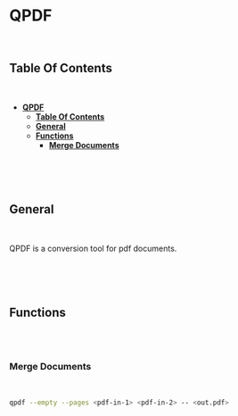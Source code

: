 # **QPDF**
<br>

## **Table Of Contents**
<br>

- [**QPDF**](#qpdf)
  - [**Table Of Contents**](#table-of-contents)
  - [**General**](#general)
  - [**Functions**](#functions)
    - [**Merge Documents**](#merge-documents)

<br>
<br>
<br>

## **General**
<br>

QPDF is a conversion tool for pdf documents.

<br>
<br>
<br>

## **Functions**
<br>
<br>

### **Merge Documents**
<br>

```bash
qpdf --empty --pages <pdf-in-1> <pdf-in-2> -- <out.pdf>
```